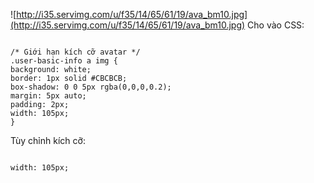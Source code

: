 ![http://i35.servimg.com/u/f35/14/65/61/19/ava_bm10.jpg](http://i35.servimg.com/u/f35/14/65/61/19/ava_bm10.jpg)
Cho vào CSS:

```

/* Giới hạn kích cỡ avatar */
.user-basic-info a img {
background: white;
border: 1px solid #CBCBCB;
box-shadow: 0 0 5px rgba(0,0,0,0.2);
margin: 5px auto;
padding: 2px;
width: 105px;
}

```

Tùy chỉnh kích cỡ:

```

width: 105px;


```